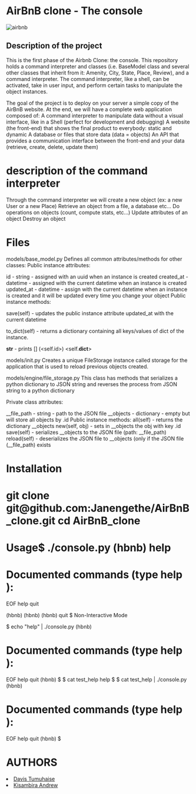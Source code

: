 <h1>AirBnB clone - The console</h1>

![airbnb](https://user-images.githubusercontent.com/107510227/203648414-29c7b375-ebcf-445a-94d7-8da12804d18a.png)

<h2>Description of the project</h2>
<p>This is the first phase of the Airbnb Clone: the console. This repository holds a command interpreter and classes (i.e. BaseModel class and several other classes that inherit from it: Amenity, City, State, Place, Review), and a command interpreter. The command interpreter, like a shell, can be activated, take in user input, and perform certain tasks to manipulate the object instances.</P>

<p> The goal of the project is to deploy on your server a simple copy of the AirBnB website. At the end, we will have a complete web application composed of:
A command interpreter to manipulate data without a visual interface, like in a Shell (perfect for development and debugging)</oi>
A website (the front-end) that shows the final product to everybody: static and dynamic
A database or files that store data (data = objects)
An API that provides a communication interface between the front-end and your data (retrieve, create, delete, update them)</p>

<h1>description of the command interpreter</h1>
<p> Through the command interpreter we will create a new object (ex: a new User or a new Place)
Retrieve an object from a file, a database etc…
Do operations on objects (count, compute stats, etc…)
Update attributes of an object
Destroy an object

<h1>Files</h1>
models/base_model.py
Defines all common attributes/methods for other classes:
Public instance attributes:

id - string - assigned with an uuid when an instance is created
created_at - datetime - assigned with the current datetime when an instance is created
updated_at - datetime - assign with the current datetime when an instance is created and it will be updated every time you change your object
Public instance methods:

save(self) - updates the public instance attribute updated_at with the current datetime

to_dict(self) - returns a dictionary containing all keys/values of dict of the instance.

__str__ - prints [<class name>] (<self.id>) <self.__dict__>

models/init.py
Creates a unique FileStorage instance called storage for the application that is used to reload previous objects created.

models/engine/file_storage.py
This class has methods that serializes a python dictionary to JSON string and reverses the process from JSON string to a python dictionary

Private class attributes:

__file_path - string - path to the JSON file
__objects - dictionary - empty but will store all objects by .id
Public instance methods:
all(self) - returns the dictionary __objects
new(self, obj) - sets in __objects the obj with key .id
save(self) - serializes __objects to the JSON file (path: __file_path)
reload(self) - deserializes the JSON file to __objects (only if the JSON file (__file_path) exists

<h1>Installation<h1>
git clone git@github.com:Janengethe/AirBnB_clone.git
cd AirBnB_clone

<h1>Usage</h1)
Interactive Mode

$ ./console.py
(hbnb) help

Documented commands (type help <topic>):
========================================
EOF  help  quit

(hbnb)
(hbnb)
(hbnb) quit
$
Non-Interactive Mode

$ echo "help" | ./console.py
(hbnb)

Documented commands (type help <topic>):
========================================
EOF  help  quit
(hbnb)
$
$ cat test_help
help
$
$ cat test_help | ./console.py
(hbnb)

Documented commands (type help <topic>):
========================================
EOF  help  quit
(hbnb)
$

<h1>AUTHORS</h1>
<li>
<oi><a href="https://github.com/dtumuhaise">Davis Tumuhaise</a></oi>
</li>
<li>
<oi><a href="https://github.com/dtumuhaise">Kisambira Andrew</a></oi>
</li>



